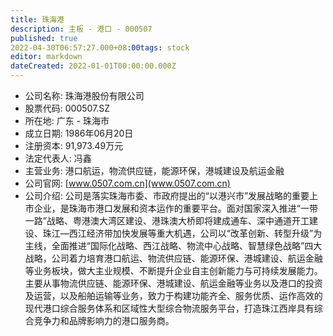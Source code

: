 ```yaml
---
title: 珠海港
description: 主板 - 港口 - 000507
published: true
2022-04-30T06:57:27.000+08:00tags: stock
editor: markdown
dateCreated: 2022-01-01T00:00:00.000Z
---
```


- 公司名称: 珠海港股份有限公司
- 股票代码: 000507.SZ
- 所在地: 广东 - 珠海市
- 成立日期: 1986年06月20日
- 注册资本: 91,973.49万元
- 法定代表人: 冯鑫
- 主营业务: 港口航运，物流供应链，能源环保，港城建设及航运金融
- 公司官网: [www.0507.com.cn](www.0507.com.cn)
- 公司介绍: 公司是落实珠海市委、市政府提出的“以港兴市”发展战略的重要上市企业，是珠海市港口发展和资本运作的重要平台。面对国家深入推进“一带一路”战略、粤港澳大湾区建设、港珠澳大桥即将建成通车、深中通道开工建设、珠江—西江经济带加快发展等重大机遇，公司以“改革创新、转型升级”为主线，全面推进“国际化战略、西江战略、物流中心战略、智慧绿色战略”四大战略，公司着力培育港口航运、物流供应链、能源环保、港城建设、航运金融等业务板块，做大主业规模、不断提升企业自主创新能力与可持续发展能力。主要从事物流供应链、能源环保、港城建设、航运金融等业务以及港口的投资及运营，以及船舶运输等业务，致力于构建功能齐全、服务优质、运作高效的现代港口综合服务体系和区域性大型综合物流服务平台，打造珠江西岸具有综合竞争力和品牌影响力的港口服务商。


